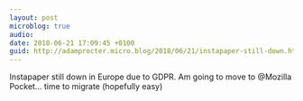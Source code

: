 ```yaml
---
layout: post
microblog: true
audio: 
date: 2018-06-21 17:09:45 +0100
guid: http://adamprocter.micro.blog/2018/06/21/instapaper-still-down.html
---
```

Instapaper still down in Europe due to GDPR. Am going to move to @Mozilla Pocket... time to migrate (hopefully easy)
